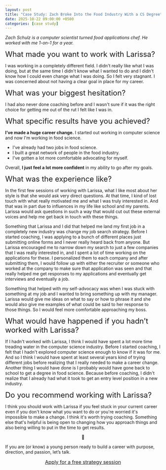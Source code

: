 ```yaml
---
layout: post
title: "Case Study: Zach Broke Into the Food Industry With a CS Degree"
date: 2025-10-22 09:00:00 +0500
categories: [case study]
---
```

*Zach Schulz is a computer scientist turned food applications chef. He worked with me 1-on-1 for a year.*

<font size="5"> What made you want to work with Larissa? </font>

I was working in a completely different field. I didn't really like what I was doing, but at the same time I didn't know what I wanted to do and I didn't know how I could even change what I was doing. So I felt very stagnant. I was concerned about not having a clear goal in place for my career.

<font size="5"> What was your biggest hesitation? </font>

I had also never done coaching before and I wasn't sure if it was the right choice for getting me out of the rut I felt like I was in.

<font size="5"> What specific results have you achieved? </font>

**I’ve made a huge career change.** I started out working in computer science and now I'm working in food science.

* I've already had two jobs in food science.
* I built a great network of people in the food industry.
* I've gotten a lot more comfortable advocating for myself.

Overall, **I just feel a lot more confident** in my ability to go after my goals.

<font size="5"> What was the experience like? </font>

In the first few sessions of working with Larissa, what I like most about her style is that she would ask very direct questions. At that time, I kind of lost touch with what really motivated me and what I was truly interested in. And that was in part due to influences in my life like school and my parents. Larissa would ask questions in such a way that would cut out these external voices and help me get back in touch with these things.

Something that Larissa and I did that helped me land my first job in a completely new industry was change my job search strategy. Before I started coaching, I was applying to a bunch of different places just submitting online forms and I never really heard back from anyone. But Larissa encouraged me to narrow down my search to just a few companies that I was really interested in, and I spent a lot of time working on the applications for these. I personalized them to each company and after submitting them, I would follow up with either the recruiter or someone who worked at the company to make sure that application was seen and that really helped me get responses to my applications and eventually get interviews and eventually a job.

Something that helped with my self-advocacy was when I was stuck with something at my job and I wanted to bring something up with my manager. Larissa would give me ideas on what to say or how to phrase it and she would also give me examples of what could be said to her response to those things. So I would feel more comfortable approaching my boss.

<font size="5"> What would have happened if you hadn’t worked with Larissa?</font>

If I hadn't worked with Larissa, I think I would have spent a lot more time treading water in the computer science industry. Before I started coaching, I felt that I hadn't explored computer science enough to know if it was for me. And so I think I would have spent at least several years kind of trying different jobs before realizing that I really needed to make a career change. Another thing I would have done is I probably would have gone back to school to get a degree in food science. Because before coaching, I didn't realize that I already had what it took to get an entry level position in a new industry.

<font size="5"> Do you recommend working with Larissa?</font>

I think you should work with Larissa if you feel stuck in your current career even if you don't know what you want to do or you're worried it's impossible to make a change. I think it's worth trying coaching. Something else that's helpful is being open to changing how you approach things and also being willing to put in the time to get results.

<p align="center">🪷</p>
If you are (or know) a young person ready to build a career with purpose, direction, and passion, let’s talk.


<p align="center">
  <font size="3"><a href="https://tally.so/r/nGZVpZ">Apply for a free strategy session</a></font>
</p>
